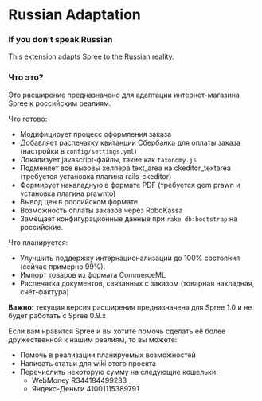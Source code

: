 Russian Adaptation
==================

### If you don’t speak Russian

This extension adapts Spree to the Russian reality.

### Что это?

Это расширение предназначено для адаптации интернет-магазина Spree к российским реалиям.


Что готово:

* Модифицирует процесс оформления заказа
* Добавляет распечатку квитанции Сбербанка для оплаты заказа (настройки в `config/settings.yml`)
* Локализует javascript-файлы, такие как `taxonomy.js`
* Подменяет все вызовы хелпера text_area на ckeditor_textarea (требуется установка плагина rails-ckeditor)
* Формирует накаладную в формате PDF (требуется gem prawn и установка плагина prawnto)
* Вывод цен в российском формате
* Возможность оплаты заказов через RoboKassa
* Замещает конфигурационные данные при `rake db:bootstrap` на российские.

Что планируется:

* Улучшить поддержку интернационализации до 100% состояния (сейчас примерно 99%).
* Импорт товаров из формата CommerceML
* Распечатка документов, связанных с заказом (товарная накладная, счёт-фактура)


**Важно:** текущая версия расширения предназначена для Spree 1.0 и не будет работать с Spree 0.9.x


Если вам нравится Spree и вы хотите помочь сделать её более дружественной к нашим реалиям, то вы можете:

* Помочь в реализации планируемых возможностей
* Написать статьи для wiki этого проекта
* Перечислить некоторую сумму на следующие кошельки:
  * WebMoney R344184499233
  * Яндекс-Деньги 41001115389791
